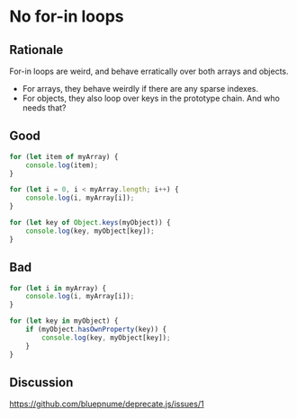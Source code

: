 # No for-in loops

## Rationale

For-in loops are weird, and behave erratically over both arrays and objects.

- For arrays, they behave weirdly if there are any sparse indexes.
- For objects, they also loop over keys in the prototype chain. And who needs that?

## Good

```javascript
for (let item of myArray) {
    console.log(item);
}
```

```javascript
for (let i = 0, i < myArray.length; i++) {
    console.log(i, myArray[i]);
}
```

```javascript
for (let key of Object.keys(myObject)) {
    console.log(key, myObject[key]);
}
```

## Bad

```javascript
for (let i in myArray) {
    console.log(i, myArray[i]);
}
```

```javascript
for (let key in myObject) {
    if (myObject.hasOwnProperty(key)) {
        console.log(key, myObject[key]);
    }
}
```

## Discussion

https://github.com/bluepnume/deprecate.js/issues/1
